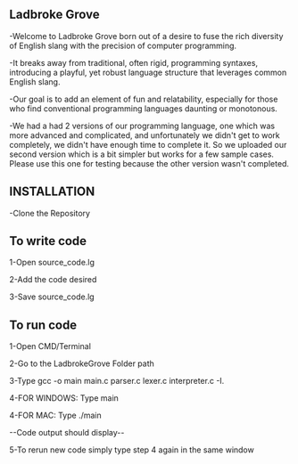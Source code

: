 Ladbroke Grove
-
-Welcome to Ladbroke Grove born out of a desire to fuse the rich diversity of English slang with the precision of computer programming.

-It breaks away from traditional, often rigid, programming syntaxes, introducing a playful, yet robust language structure that leverages common English slang.

-Our goal is to add an element of fun and relatability, especially for those who find conventional programming languages daunting or monotonous.

-We had a had 2 versions of our programming language, one which was more advanced and complicated, and unfortunately we didn't get to work completely, we didn't have enough time to complete it. So we uploaded our second version which is a bit simpler but works for a few sample cases. Please use this one for testing because the other version wasn't completed.

INSTALLATION
-
-Clone the Repository

To write code
-
1-Open source_code.lg

2-Add the code desired

3-Save source_code.lg

To run code
-
1-Open CMD/Terminal

2-Go to the LadbrokeGrove Folder path

3-Type gcc -o main main.c parser.c lexer.c interpreter.c -I.

4-FOR WINDOWS: Type main

4-FOR MAC: Type ./main

--Code output should display--

5-To rerun new code simply type step 4 again in the same window

